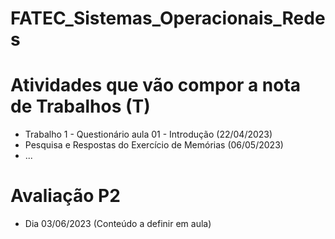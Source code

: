 # FATEC_Sistemas_Operacionais_Redes

# Atividades que vão compor a nota de Trabalhos (T)
- Trabalho 1 - Questionário aula 01 - Introdução (22/04/2023)
- Pesquisa e Respostas do Exercício de Memórias (06/05/2023)
- ...

# Avaliação P2
- Dia 03/06/2023 (Conteúdo a definir em aula)
